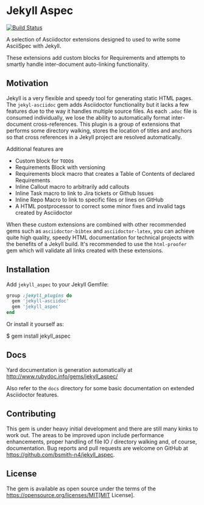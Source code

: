 # Jekyll Aspec

[![Build Status](https://travis-ci.org/bsmith-n4/jekyll_aspec.svg?branch=master)](https://travis-ci.org/bsmith-n4/jekyll_aspec)

A selection of Asciidoctor extensions designed to used to write some AsciiSpec with Jekyll. 

These extensions add custom blocks for Requirements and attempts to smartly handle inter-document auto-linking functionality.

## Motivation

Jekyll is a very flexible and speedy tool for generating static HTML pages. 
The `jekyl-asciidoc` gem adds Asciidoctor functionality but it lacks a few features due to the way it handles multiple source files. As each `.adoc` file is consumed individually, we lose the ability to automatically format inter-document cross-references. This plugin is a group of extensions that performs some directory walking, stores the location of titles and anchors so that cross references in a Jekyll project are resolved automatically. 

Additional features are

* Custom block for ``TODO``s
* Requirements Block with versioning
* Requirements block macro that creates a Table of Contents of declared Requirements
* Inline Callout macro to arbitrarily add callouts
* Inline Task macro to link to Jira tickets or Github Issues
* Inline Repo Macro to link to specific files or lines on GitHub
* A HTML postprocessor to correct some minor fixes and invalid tags created by Asciidoctor

When these custom extensions are combined with other recommended gems such as `asciidoctor-bibtex` and `asciidoctor-latex`, you can achieve quite high quality, speedy HTML documentation for technical projects with the benefits of a Jekyll build. It's recommended to use the `html-proofer` gem which will validate all links created with these extensions.

## Installation

Add `jekyll_aspec` to your Jekyll Gemfile:

```ruby
group :jekyll_plugins do
  gem 'jekyll-asciidoc'
  gem 'jekyll_aspec'
end
```

Or install it yourself as:

 $ gem install jekyll_aspec

## Docs

Yard documentation is generation automatically at http://www.rubydoc.info/gems/jekyll_aspec/

Also refer to the `docs` directory for some basic documentation on extended Asciidoctor features.

## Contributing

This gem is under heavy initial development and there are still many kinks to work out. The areas to be improved upon include performance enhancements, proper handling of file IO / directory walking and, of course, documentation. Bug reports and pull requests are welcome on GitHub at https://github.com/bsmith-n4/jekyll_aspec.

## License

The gem is available as open source under the terms of the https://opensource.org/licenses/MIT[MIT License].
